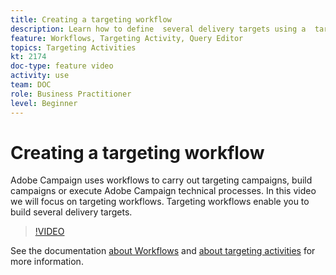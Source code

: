 ```yaml
---
title: Creating a targeting workflow
description: Learn how to define  several delivery targets using a  targeting workflows.
feature: Workflows, Targeting Activity, Query Editor
topics: Targeting Activities
kt: 2174
doc-type: feature video
activity: use
team: DOC
role: Business Practitioner
level: Beginner
---
```


# Creating a targeting workflow

Adobe Campaign uses workflows to carry out targeting campaigns, build campaigns or execute Adobe Campaign technical processes. In this video we will focus on targeting workflows. Targeting workflows enable you to build several delivery targets.

>[!VIDEO](https://video.tv.adobe.com/v/25605?quality=12)

See the documentation [about Workflows](https://docs.adobe.com/content/help/en/campaign-classic/using/automating-with-workflows/introduction/about-workflows.html)
and [about targeting activities](https://docs.adobe.com/content/help/en/campaign-classic/using/automating-with-workflows/targeting-activities/about-targeting-activities.html) for more information.
